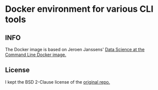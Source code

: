 # Docker environment for various CLI tools

## INFO

The Docker image is based on  Jeroen Janssens' [Data Science at the Command Line Docker image.][ds-cli]

## License

I kept the BSD 2-Clause license of the [original repo.][ds-cli-github]

[ds-cli]: https://hub.docker.com/r/datascienceworkshops/data-science-at-the-command-line/
[ds-cli-github]: https://github.com/jeroenjanssens/data-science-at-the-command-line
